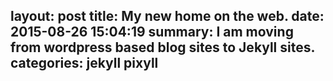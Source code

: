 layout:     post
title:      My new home on the web.
date:       2015-08-26 15:04:19
summary:    I am moving from wordpress based blog sites to Jekyll sites.
categories: jekyll pixyll
---
